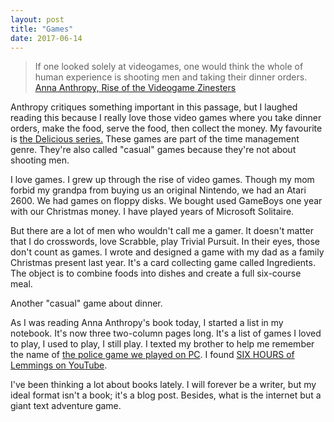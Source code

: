 ```yaml
---
layout: post
title: "Games"
date: 2017-06-14
---
```


> If one looked solely at videogames, one would think the whole of human experience is shooting men and taking their dinner orders.  
<a href="http://www.indiebound.org/book/9781609803728">Anna Anthropy, Rise of the Videogame Zinesters</a>

Anthropy critiques something important in this passage, but I laughed reading this because I really love those video games where you take dinner orders, make the food, serve the food, then collect the money. My favourite is <a href="http://deliciousemily.com">the Delicious series.</a> These games are part of the time management genre. They're also called "casual" games because they're not about shooting men.

I love games. I grew up through the rise of video games. Though my mom forbid my grandpa from buying us an original Nintendo, we had an Atari 2600. We had games on floppy disks. We bought used GameBoys one year with our Christmas money. I have played years of Microsoft Solitaire.

But there are a lot of men who wouldn't call me a gamer. It doesn't matter that I do crosswords, love Scrabble, play Trivial Pursuit. In their eyes, those don't count as games. I wrote and designed a game with my dad as a family Christmas present last year. It's a card collecting game called Ingredients. The object is to combine foods into dishes and create a full six-course meal.

Another "casual" game about dinner.

As I was reading Anna Anthropy's book today, I started a list in my notebook. It's now three two-column pages long. It's a list of games I loved to play, I used to play, I still play. I texted my brother to help me remember the name of <a href="https://en.wikipedia.org/wiki/Blue_Force">the police game we played on PC</a>. I found <a href="https://www.youtube.com/watch?v=xIuxB1oR2WQ">SIX HOURS of Lemmings on YouTube</a>.

I've been thinking a lot about books lately. I will forever be a writer, but my ideal format isn't a book; it's a blog post. Besides, what is the internet but a giant text adventure game.
